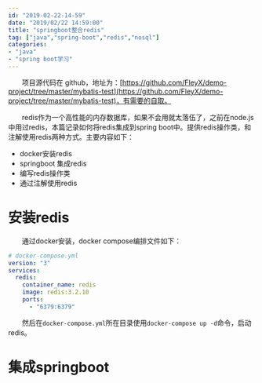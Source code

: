 ```yaml
---
id: "2019-02-22-14-59"
date: "2019/02/22 14:59:00"
title: "springboot整合redis"
tag: ["java","spring-boot","redis","nosql"]
categories: 
- "java"
- "spring boot学习"
---
```


&emsp;&emsp;项目源代码在 github，地址为：[https://github.com/FleyX/demo-project/tree/master/mybatis-test](https://github.com/FleyX/demo-project/tree/master/mybatis-test)，有需要的自取。

​&emsp;&emsp;redis作为一个高性能的内存数据库，如果不会用就太落伍了，之前在node.js中用过redis，本篇记录如何将redis集成到spring boot中。提供redis操作类，和注解使用redis两种方式。主要内容如下：

- docker安装redis
- springboot 集成redis
- 编写redis操作类
- 通过注解使用redis

# 安装redis

&emsp;&emsp;通过docker安装，docker compose编排文件如下：
```yml
# docker-compose.yml
version: "3"
services:
  redis:
    container_name: redis
    image: redis:3.2.10
    ports:
      - "6379:6379"
```

&emsp;&emsp;然后在`docker-compose.yml`所在目录使用`docker-compose up -d`命令，启动redis。

# 集成springboot